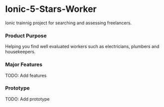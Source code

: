 # Ionic-5-Stars-Worker

Ionic trainnig project for searching and assessing freelancers.

### Product Purpose

Helping you find well evaluated workers such as electricians, plumbers and housekeepers.

### Major Features

TODO: Add features

### Prototype

TODO: Add prototype
